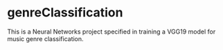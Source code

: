 # genreClassification
This is a Neural Networks project specified in training a VGG19 model for music genre classification.
